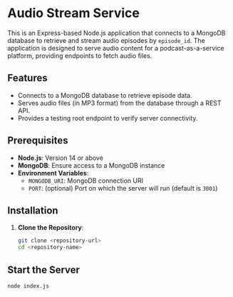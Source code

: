 # Audio Stream Service

This is an Express-based Node.js application that connects to a MongoDB database to retrieve and stream audio episodes by `episode_id`. The application is designed to serve audio content for a podcast-as-a-service platform, providing endpoints to fetch audio files.

## Features
- Connects to a MongoDB database to retrieve episode data.
- Serves audio files (in MP3 format) from the database through a REST API.
- Provides a testing root endpoint to verify server connectivity.

## Prerequisites
- **Node.js**: Version 14 or above
- **MongoDB**: Ensure access to a MongoDB instance
- **Environment Variables**:
  - `MONGODB_URI`: MongoDB connection URI
  - `PORT`: (optional) Port on which the server will run (default is `3001`)

## Installation

1. **Clone the Repository**:
   ```bash
   git clone <repository-url>
   cd <repository-name>

## Start the Server
  ```bash
  node index.js


